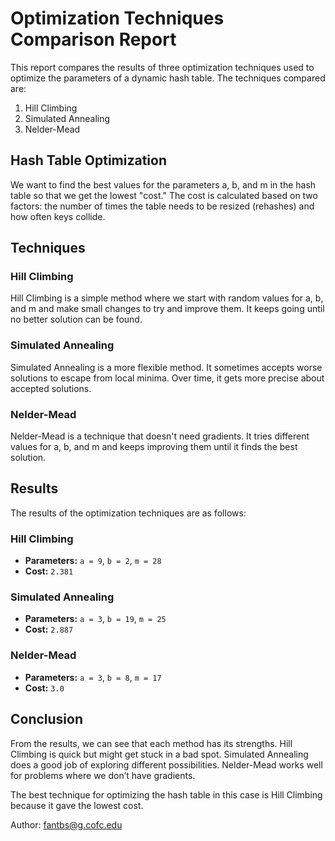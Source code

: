 # Optimization Techniques Comparison Report

This report compares the results of three optimization techniques used to optimize the parameters of a dynamic hash table. The techniques compared are:

1. Hill Climbing
2. Simulated Annealing
3. Nelder-Mead

## Hash Table Optimization

We want to find the best values for the parameters a, b, and m in the hash table so that we get the lowest "cost." The cost is calculated based on two factors: the number of times the table needs to be resized (rehashes) and how often keys collide.

## Techniques

### Hill Climbing

Hill Climbing is a simple method where we start with random values for a, b, and m and make small changes to try and improve them. It keeps going until no better solution can be found.

### Simulated Annealing

Simulated Annealing is a more flexible method. It sometimes accepts worse solutions to escape from local minima. Over time, it gets more precise about accepted solutions.

### Nelder-Mead

Nelder-Mead is a technique that doesn't need gradients. It tries different values for a, b, and m and keeps improving them until it finds the best solution.

## Results

The results of the optimization techniques are as follows:

### Hill Climbing

- **Parameters:** `a = 9`, `b = 2`, `m = 28`
- **Cost:** `2.381`

### Simulated Annealing

- **Parameters:** `a = 3`, `b = 19`, `m = 25`
- **Cost:** `2.887`

### Nelder-Mead

- **Parameters:** `a = 3`, `b = 8`, `m = 17`
- **Cost:** `3.0`

## Conclusion

From the results, we can see that each method has its strengths. Hill Climbing is quick but might get stuck in a bad spot. Simulated Annealing does a good job of exploring different possibilities. Nelder-Mead works well for problems where we don’t have gradients.

The best technique for optimizing the hash table in this case is Hill Climbing because it gave the lowest cost.

Author: fantbs@g.cofc.edu
